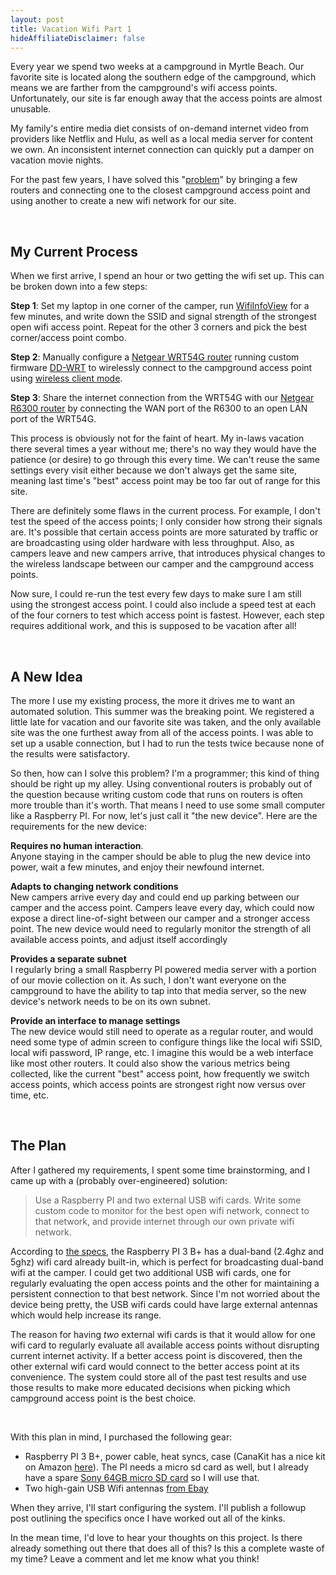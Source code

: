```yaml
---
layout: post
title: Vacation Wifi Part 1
hideAffiliateDisclaimer: false
---
```

Every year we spend two weeks at a campground in Myrtle Beach. Our favorite site is located along the southern edge of the campground, which means we are farther from the campground's wifi access points. Unfortunately, our site is far enough away that the access points are almost unusable. 

My family's entire media diet consists of on-demand internet video from providers like Netflix and Hulu, as well as a local media server for content we own. An inconsistent internet connection can quickly put a damper on vacation movie nights. 

For the past few years, I have solved this "[problem](https://www.urbandictionary.com/define.php?term=First%20World%20Problems)" by bringing a few routers and connecting one to the closest campground access point and using another to create a new wifi network for our site.

<br/>

## My Current Process

When we first arrive, I spend an hour or two getting the wifi set up. This can be broken down into a few steps: 

**Step 1**: Set my laptop in one corner of the camper, run [WifiInfoView](https://www.nirsoft.net/utils/wifi_information_view.html) for a few minutes, and write down the SSID and signal strength of the strongest open wifi access point. Repeat for the other 3 corners and pick the best corner/access point combo.

**Step 2**: Manually configure a [Netgear WRT54G router](https://www.amazon.com/Linksys-WRT54G-Wireless-G-Router/dp/B00007KDVI/ref=as_li_ss_tl?ie=UTF8&linkCode=ll1&tag=bronley-20&linkId=0473eb53347dd87dbad7b2366cd75033&language=en_US) running custom firmware [DD-WRT](https://dd-wrt.com/) to wirelessly connect to the campground access point using [wireless client mode](https://wiki.dd-wrt.com/wiki/index.php/Client_Mode_Wireless). 

**Step 3**: Share the internet connection from the WRT54G with our [Netgear R6300 router](https://www.amazon.com/dp/B0081H8TRA/ref=as_li_ss_tl?ie=UTF8&linkCode=ll1&tag=bronley-20&linkId=2de3c62233b82bb8768f9fc08612fbc9&language=en_US) by connecting the WAN port of the R6300 to an open LAN port of the WRT54G.

This process is obviously not for the faint of heart. My in-laws vacation there several times a year without me; there's no way they would have the patience (or desire) to go through this every time. We can't reuse the same settings every visit either because we don't always get the same site, meaning last time's "best" access point may be too far out of range for this site. 

There are definitely some flaws in the current process. For example, I don't test the speed of the access points; I only consider how strong their signals are. It's possible that certain access points are more saturated by traffic or are broadcasting using older hardware with less throughput. Also, as campers leave and new campers arrive, that introduces physical changes to the wireless landscape between our camper and the campground access points. 

Now sure, I could re-run the test every few days to make sure I am still using the strongest access point. I could also include a speed test at each of the four corners to test which access point is fastest. However, each step requires additional work, and this is supposed to be vacation after all! 

<br/>

## A New Idea

The more I use my existing process, the more it drives me to want an automated solution. This summer was the breaking point. We registered a little late for vacation and our favorite site was taken, and the only available site was the one furthest away from all of the access points. I was able to set up a usable connection, but I had to run the tests twice because none of the results were satisfactory. 

So then, how can I solve this problem? I'm a programmer; this kind of thing should be right up my alley. Using conventional routers is probably out of the question because writing custom code that runs on routers is often more trouble than it's worth. That means I need to use some small computer like a Raspberry PI. For now, let's just call it "the new device". Here are the requirements for the new device: 

**Requires no human interaction**. <br/>
Anyone staying in the camper should be able to plug the new device into power, wait a few minutes, and enjoy their newfound internet. 

**Adapts to changing network conditions**<br/>
New campers arrive every day and could end up parking between our camper and the access point. Campers leave every day, which could now expose a direct line-of-sight between our camper and a stronger access point. The new device would need to regularly monitor the strength of all available access points, and adjust itself accordingly

**Provides a separate subnet**<br/>
I regularly bring a small Raspberry PI powered media server with a portion of our movie collection on it. As such, I don't want everyone on the campground to have the ability to tap into that media server, so the new device's network needs to be on its own subnet.

**Provide an interface to manage settings**<br/>
The new device would still need to operate as a regular router, and would need some type of admin screen to configure things like the local wifi SSID, local wifi password, IP range, etc. I imagine this would be a web interface like most other routers. It could also show the various metrics being collected, like the current "best" access point, how frequently we switch access points, which access points are strongest right now versus over time, etc. 

<br/>

## The Plan

After I gathered my requirements, I spent some time brainstorming, and I came up with a (probably over-engineered) solution:

> Use a Raspberry PI and two external USB wifi cards. Write some custom code to monitor for the best open wifi network, connect to that network, and provide internet through our own private wifi network.

According to [the specs](https://www.raspberrypi.org/products/raspberry-pi-3-model-b-plus/), the Raspberry PI 3 B+ has a dual-band (2.4ghz and 5ghz) wifi card already built-in, which is perfect for broadcasting dual-band wifi at the camper. I could get two additional USB wifi cards, one for regularly evaluating the open access points and the other for maintaining a persistent connection to that best network. Since I'm not worried about the device being pretty, the USB wifi cards could have large external antennas which would help increase its range. 


The reason for having *two* external wifi cards is that it would allow for one wifi card to regularly evaluate all available access points without disrupting current internet activity. If a better access point is discovered, then the other external wifi card would connect to the better access point at its convenience. The system could store all of the past test results and use those results to make more educated decisions when picking which campground access point is the best choice.

<br/>

With this plan in mind, I purchased the following gear: 

 - Raspberry PI 3 B+, power cable, heat syncs, case (CanaKit has a nice kit on Amazon [here](https://www.amazon.com/gp/product/B07BC7BMHY/ref=as_li_ss_tl?ie=UTF8&linkCode=ll1&tag=bronley-20&linkId=b8875ab550f2eb7d5d90585afab9dd6d&language=en_US)). The PI needs a micro sd card as well, but I already have a spare [Sony 64GB micro SD card](https://www.amazon.com/gp/product/B00X1404E4/ref=as_li_ss_tl?ie=UTF8&psc=1&linkCode=ll1&tag=bronley-20&linkId=ef8b67a9327656674266acaa1d0974bb&language=en_US) so I will use that.
 - Two high-gain USB Wifi antennas [from Ebay](https://www.ebay.com/itm/251549885235)

When they arrive, I'll start configuring the system. I'll publish a followup post outlining the specifics once I have worked out all of the kinks.

In the mean time, I'd love to hear your thoughts on this project. Is there already something out there that does all of this? Is this a complete waste of my time? Leave a comment and let me know what you think!

